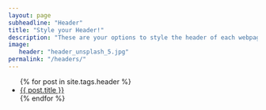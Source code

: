 ```yaml
---
layout: page
subheadline: "Header"
title: "Style your Header!"
description: "These are your options to style the header of each webpage individually."
image:
   header: "header_unsplash_5.jpg"
permalink: "/headers/"
---
```

<ul>
    {% for post in site.tags.header %}
    <li><a href="{{ site.url }}{{ post.url }}">{{ post.title }}</a></li>
    {% endfor %}
</ul>